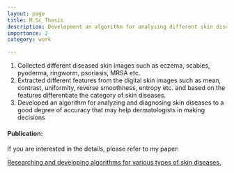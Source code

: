 ```yaml
---
layout: page
title: M.Sc Thesis
description: Development an algorithm for analysing different skin diseases using image processing method.
importance: 2
category: work

---
```

1. Collected different diseased skin images such as eczema, scabies, pyoderma, ringworm, psoriasis, MRSA etc.
2. Extracted different features from the digital skin images such as mean, contrast, uniformity, reverse smoothness, entropy etc. and based
on the features differentiate the category of skin diseases.
3. Developed an algorithm for analyzing and diagnosing skin diseases to a good degree of accuracy that may help dermatologists in making
decisions

<h4> Publication:</h4>
If you are interested in the details, please refer to my paper:

<a href = "https://www.researchgate.net/publication/324029657_Study_and_development_of_algorithm_of_different_skin_diseases_analysis_using_image_processing_method">Researching and developing algorithms for various types of skin diseases.